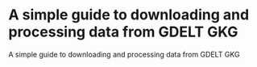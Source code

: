 # A simple guide to downloading and processing data from GDELT GKG 

A simple guide to downloading and processing data from GDELT GKG
